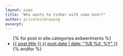 ```yaml
---
layout: page
title: "Who wants to tinker with some beer?"
author: pricelessbrewing
excerpt:
---
```


<ul class="post-list">
{% for post in site.categories.exbeeriments %} 
  <li><article><a href="{{ site.url }}{{ post.url }}">{{ post.title }} <span class="entry-date"><time datetime="{{ post.date | date_to_xmlschema }}">{{ post.date | date: "%B %d, %Y" }}</time></span></a></article></li>
{% endfor %}
</ul>